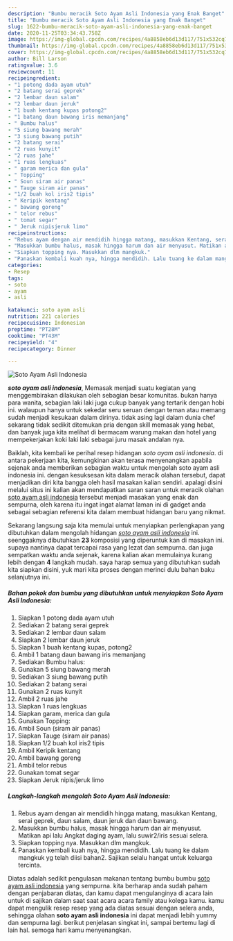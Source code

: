 ```yaml
---
description: "Bumbu meracik Soto Ayam Asli Indonesia yang Enak Banget"
title: "Bumbu meracik Soto Ayam Asli Indonesia yang Enak Banget"
slug: 1622-bumbu-meracik-soto-ayam-asli-indonesia-yang-enak-banget
date: 2020-11-25T03:34:43.758Z
image: https://img-global.cpcdn.com/recipes/4a8858eb6d13d117/751x532cq70/soto-ayam-asli-indonesia-foto-resep-utama.jpg
thumbnail: https://img-global.cpcdn.com/recipes/4a8858eb6d13d117/751x532cq70/soto-ayam-asli-indonesia-foto-resep-utama.jpg
cover: https://img-global.cpcdn.com/recipes/4a8858eb6d13d117/751x532cq70/soto-ayam-asli-indonesia-foto-resep-utama.jpg
author: Bill Larson
ratingvalue: 3.6
reviewcount: 11
recipeingredient:
- "1 potong dada ayam utuh"
- "2 batang serai geprek"
- "2 lembar daun salam"
- "2 lembar daun jeruk"
- "1 buah kentang kupas potong2"
- "1 batang daun bawang iris memanjang"
- " Bumbu halus"
- "5 siung bawang merah"
- "3 siung bawang putih"
- "2 batang serai"
- "2 ruas kunyit"
- "2 ruas jahe"
- "1 ruas lengkuas"
- " garam merica dan gula"
- " Topping"
- " Soun siram air panas"
- " Tauge siram air panas"
- "1/2 buah kol iris2 tipis"
- " Keripik kentang"
- " bawang goreng"
- " telor rebus"
- " tomat segar"
- " Jeruk nipisjeruk limo"
recipeinstructions:
- "Rebus ayam dengan air mendidih hingga matang, masukkan Kentang, serai geprek, daun salam, daun jeruk dan daun bawang."
- "Masukkan bumbu halus, masak hingga harum dan air menyusut. Matikan api lalu Angkat daging ayam, lalu suwir2/iris sesuai selera."
- "Siapkan topping nya. Masukkan dlm mangkuk."
- "Panaskan kembali kuah nya, hingga mendidih. Lalu tuang ke dalam mangkuk yg telah diisi bahan2. Sajikan selalu hangat untuk keluarga tercinta."
categories:
- Resep
tags:
- soto
- ayam
- asli

katakunci: soto ayam asli 
nutrition: 221 calories
recipecuisine: Indonesian
preptime: "PT28M"
cooktime: "PT43M"
recipeyield: "4"
recipecategory: Dinner

---
```



![Soto Ayam Asli Indonesia](https://img-global.cpcdn.com/recipes/4a8858eb6d13d117/751x532cq70/soto-ayam-asli-indonesia-foto-resep-utama.jpg)

<b><i>soto ayam asli indonesia</i></b>, Memasak menjadi suatu kegiatan yang menggembirakan dilakukan oleh sebagian besar komunitas. bukan hanya para wanita, sebagian laki laki juga cukup banyak yang tertarik dengan hobi ini. walaupun hanya untuk sekedar seru seruan dengan teman atau memang sudah menjadi kesukaan dalam dirinya. tidak asing lagi dalam dunia chef sekarang tidak sedikit ditemukan pria dengan skill memasak yang hebat, dan banyak juga kita melihat di bermacam warung makan dan hotel yang mempekerjakan koki laki laki sebagai juru masak andalan nya.

Baiklah, kita kembali ke perihal resep hidangan <i>soto ayam asli indonesia</i>. di antara pekerjaan kita, kemungkinan akan terasa menyenangkan apabila sejenak anda memberikan sebagian waktu untuk mengolah soto ayam asli indonesia ini. dengan kesuksesan kita dalam meracik olahan tersebut, dapat menjadikan diri kita bangga oleh hasil masakan kalian sendiri. apalagi disini melalui situs ini kalian akan mendapatkan saran saran untuk meracik olahan <u>soto ayam asli indonesia</u> tersebut menjadi masakan yang enak dan sempurna, oleh karena itu ingat ingat alamat laman ini di gadget anda sebagai sebagian referensi kita dalam membuat hidangan baru yang nikmat.




Sekarang langsung saja kita memulai untuk menyiapkan perlengkapan yang dibutuhkan dalam mengolah hidangan <u><i>soto ayam asli indonesia</i></u> ini. seenggaknya dibutuhkan <b>23</b> komposisi yang diperuntuk kan di masakan ini. supaya nantinya dapat tercapai rasa yang lezat dan sempurna. dan juga sempatkan waktu anda sejenak, karena kalian akan memulainya kurang lebih dengan <b>4</b> langkah mudah. saya harap semua yang dibutuhkan sudah kita siapkan disini, yuk mari kita proses dengan merinci dulu bahan baku selanjutnya ini.

<!--inarticleads1-->

##### Bahan pokok dan bumbu yang dibutuhkan untuk menyiapkan Soto Ayam Asli Indonesia:

1. Siapkan 1 potong dada ayam utuh
1. Sediakan 2 batang serai geprek
1. Sediakan 2 lembar daun salam
1. Siapkan 2 lembar daun jeruk
1. Siapkan 1 buah kentang kupas, potong2
1. Ambil 1 batang daun bawang iris memanjang
1. Sediakan  Bumbu halus:
1. Gunakan 5 siung bawang merah
1. Sediakan 3 siung bawang putih
1. Sediakan 2 batang serai
1. Gunakan 2 ruas kunyit
1. Ambil 2 ruas jahe
1. Siapkan 1 ruas lengkuas
1. Siapkan  garam, merica dan gula
1. Gunakan  Topping:
1. Ambil  Soun (siram air panas)
1. Siapkan  Tauge (siram air panas)
1. Siapkan 1/2 buah kol iris2 tipis
1. Ambil  Keripik kentang
1. Ambil  bawang goreng
1. Ambil  telor rebus
1. Gunakan  tomat segar
1. Siapkan  Jeruk nipis/jeruk limo




<!--inarticleads2-->

##### Langkah-langkah mengolah Soto Ayam Asli Indonesia:

1. Rebus ayam dengan air mendidih hingga matang, masukkan Kentang, serai geprek, daun salam, daun jeruk dan daun bawang.
1. Masukkan bumbu halus, masak hingga harum dan air menyusut. Matikan api lalu Angkat daging ayam, lalu suwir2/iris sesuai selera.
1. Siapkan topping nya. Masukkan dlm mangkuk.
1. Panaskan kembali kuah nya, hingga mendidih. Lalu tuang ke dalam mangkuk yg telah diisi bahan2. Sajikan selalu hangat untuk keluarga tercinta.




Diatas adalah sedikit pengulasan makanan tentang bumbu bumbu <u>soto ayam asli indonesia</u> yang sempurna. kita berharap anda sudah paham dengan penjabaran diatas, dan kamu dapat mengulanginya di acara lain untuk di sajikan dalam saat saat acara acara family atau kolega kamu. kamu dapat mengulik resep resep yang ada diatas sesuai dengan selera anda, sehingga olahan <b>soto ayam asli indonesia</b> ini dapat menjadi lebih yummy dan sempurna lagi. berikut penjelasan singkat ini, sampai bertemu lagi di lain hal. semoga hari kamu menyenangkan.
